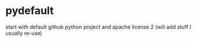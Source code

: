 # pydefault
start with default github python project and apache license 2 (will add stuff I usually re-use)
